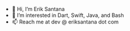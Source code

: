 - 👋 Hi, I’m Erik Santana
- 👀 I’m interested in Dart, Swift, Java, and Bash
- 📫 Reach me at dev @ eriksantana dot com

<!---
eriksantana-io/eriksantana-io is a ✨ special ✨ repository because its `README.md` (this file) appears on your GitHub profile.
You can click the Preview link to take a look at your changes.
--->
